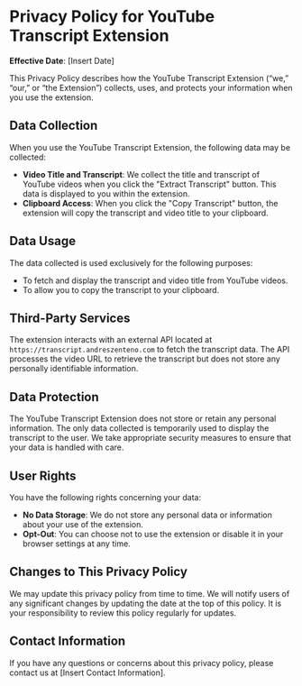 # Privacy Policy for YouTube Transcript Extension

**Effective Date**: [Insert Date]

This Privacy Policy describes how the YouTube Transcript Extension (“we,” “our,” or “the Extension”) collects, uses, and protects your information when you use the extension.

## Data Collection

When you use the YouTube Transcript Extension, the following data may be collected:
- **Video Title and Transcript**: We collect the title and transcript of YouTube videos when you click the "Extract Transcript" button. This data is displayed to you within the extension.
- **Clipboard Access**: When you click the "Copy Transcript" button, the extension will copy the transcript and video title to your clipboard.

## Data Usage

The data collected is used exclusively for the following purposes:
- To fetch and display the transcript and video title from YouTube videos.
- To allow you to copy the transcript to your clipboard.

## Third-Party Services

The extension interacts with an external API located at `https://transcript.andreszenteno.com` to fetch the transcript data. The API processes the video URL to retrieve the transcript but does not store any personally identifiable information.

## Data Protection

The YouTube Transcript Extension does not store or retain any personal information. The only data collected is temporarily used to display the transcript to the user. We take appropriate security measures to ensure that your data is handled with care.

## User Rights

You have the following rights concerning your data:
- **No Data Storage**: We do not store any personal data or information about your use of the extension.
- **Opt-Out**: You can choose not to use the extension or disable it in your browser settings at any time.

## Changes to This Privacy Policy

We may update this privacy policy from time to time. We will notify users of any significant changes by updating the date at the top of this policy. It is your responsibility to review this policy regularly for updates.

## Contact Information

If you have any questions or concerns about this privacy policy, please contact us at [Insert Contact Information].
